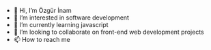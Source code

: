 - 👋 Hi, I’m Özgür  İnam 
- 👀 I’m interested in software development 
- 🌱 I’m currently learning javascript
- 💞️ I’m looking to collaborate on front-end web development projects
- 📫 How to reach me 

<!---
inamozgur/inamozgur is a ✨ special ✨ repository because its `README.md` (this file) appears on your GitHub profile.
You can click the Preview link to take a look at your changes.
--->
